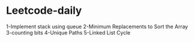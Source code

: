 # Leetcode-daily
1-Implement stack using queue 
2-Minimum Replacements to Sort the Array
3-counting bits
4-Unique Paths
5-Linked List Cycle

